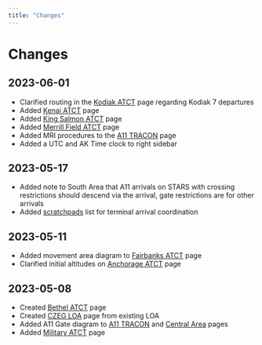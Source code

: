 ```yaml
---
title: "Changes"
---
```


# Changes

## 2023-06-01

- Clarified routing in the [Kodiak ATCT](docs/terminal/padq) page regarding Kodiak 7 departures
- Added [Kenai ATCT](docs/terminal/paen) page
- Added [King Salmon ATCT](docs/terminal/pakn) page
- Added [Merrill Field ATCT](docs/terminal/pamr) page
- Added MRI procedures to the [A11 TRACON](docs/approaches/a11) page
- Added a UTC and AK Time clock to right sidebar

## 2023-05-17

- Added note to South Area that A11 arrivals on STARS with crossing restrictions should descend via the arrival,
  gate restrictions are for other arrivals
- Added [scratchpads](docs/lists/scratchpads) list for terminal arrival coordination

## 2023-05-11

- Added movement area diagram to [Fairbanks ATCT](docs/terminal/pafa) page
- Clarified initial altitudes on [Anchorage ATCT](docs/terminal/panc) page

## 2023-05-08

- Created [Bethel ATCT](docs/terminal/pabe) page
- Created [CZEG LOA](docs/loas/czeg) page from existing LOA
- Added A11 Gate diagram to [A11 TRACON](docs/approaches/a11) and [Central Area](docs/enroute/central) pages
- Added [Military ATCT](docs/terminal/military) page
